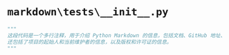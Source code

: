 # `markdown\tests\__init__.py`

```py
"""
这段代码是一个多行注释，用于介绍 Python Markdown 的信息，包括文档、GitHub 地址、PyPI 地址等。
还包括了项目的起始人和当前维护者的信息，以及版权和许可证的信息。
"""
```